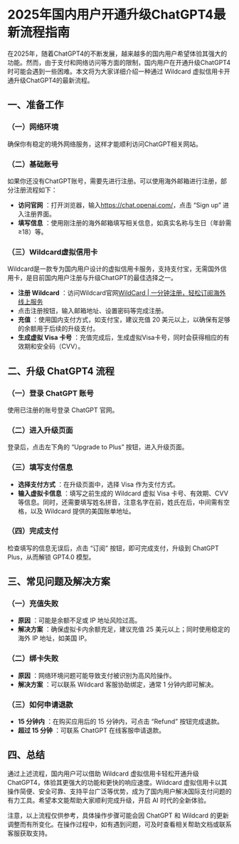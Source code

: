 # 2025年国内用户开通升级ChatGPT4最新流程指南

在2025年，随着ChatGPT4的不断发展，越来越多的国内用户希望体验其强大的功能。然而，由于支付和网络访问等方面的限制，国内用户在开通升级ChatGPT4时可能会遇到一些困难。本文将为大家详细介绍一种通过 Wildcard 虚拟信用卡开通升级ChatGPT4的最新流程。

## 一、准备工作

### （一）网络环境

确保你有稳定的境外网络服务，这样才能顺利访问ChatGPT相关网站。

### （二）基础账号

如果你还没有ChatGPT账号，需要先进行注册。可以使用海外邮箱进行注册，部分注册流程如下：

- **访问官网** ：打开浏览器，输入<https://chat.openai.com/>，点击 “Sign up” 进入注册界面。
- **填写信息** ：使用刚注册的海外邮箱填写相关信息，如真实名称与生日（年龄需≥18）等。

### （三）Wildcard虚拟信用卡

Wildcard是一款专为国内用户设计的虚拟信用卡服务，支持支付宝，无需国外信用卡，是目前国内用户注册与升级ChatGPT的最佳选择之一。

- **注册 Wildcard** ：访问Wildcard官网[WildCard | 一分钟注册，轻松订阅海外线上服务](https://bewildcard.com/i/DFG)
- 点击注册按钮，输入邮箱地址、设置密码等完成注册。
- **充值** ：使用国内支付方式，如支付宝，建议充值 20 美元以上，以确保有足够的余额用于后续的升级支付。
- **生成虚拟 Visa 卡号** ：充值完成后，生成虚拟Visa卡号，同时会获得相应的有效期和安全码（CVV）。

## 二、升级 ChatGPT4 流程

### （一）登录 ChatGPT 账号

使用已注册的账号登录 ChatGPT 官网。

### （二）进入升级页面

登录后，点击左下角的 “Upgrade to Plus” 按钮，进入升级页面。

### （三）填写支付信息

- **选择支付方式** ：在升级页面中，选择 Visa 作为支付方式。
- **输入虚拟卡信息** ：填写之前生成的 Wildcard 虚拟 Visa 卡号、有效期、CVV 等信息。同时，还需要填写姓名拼音，注意名字在前，姓氏在后，中间需有空格，以及 Wildcard 提供的美国账单地址。

### （四）完成支付

检查填写的信息无误后，点击 “订阅” 按钮，即可完成支付，升级到 ChatGPT Plus，从而解锁 GPT4.0 模型。

## 三、常见问题及解决方案

### （一）充值失败

- **原因** ：可能是余额不足或 IP 地址风险过高。
- **解决方案** ：确保虚拟卡内余额充足，建议充值 25 美元以上；同时使用稳定的海外 IP 地址，如美国 IP。

### （二）绑卡失败

- **原因** ：网络环境问题可能导致支付被识别为高风险操作。
- **解决方案** ：可以联系 Wildcard 客服协助绑定，通常 1 分钟内即可解决。

### （三）如何申请退款

- **15 分钟内** ：在购买应用后的 15 分钟内，可点击 “Refund” 按钮完成退款。
- **超过 15 分钟** ：可联系 ChatGPT 在线客服申请退款。

## 四、总结

通过上述流程，国内用户可以借助 Wildcard 虚拟信用卡轻松开通升级 ChatGPT4，体验其更强大的功能和更快的响应速度。Wildcard 虚拟信用卡以其操作简便、安全可靠、支持平台广泛等优势，成为了国内用户解决国际支付问题的有力工具。希望本文能帮助大家顺利完成升级，开启 AI 时代的全新体验。

注意，以上流程仅供参考，具体操作步骤可能会因 ChatGPT 和 Wildcard 的更新调整而有所变化。在操作过程中，如有遇到问题，可及时查看相关帮助文档或联系客服获取支持。

